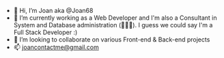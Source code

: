 - 👋 Hi, I’m Joan aka @Joan68
- 👀 I’m currently working as a Web Developer and I'm also a Consultant in System and Database administration (🐘🐧🦭). I guess we could say I'm a Full Stack Developer :) 
- 💞️ I’m looking to collaborate on various Front-end & Back-end projects
- 📫 joancontactme@gmail.com
